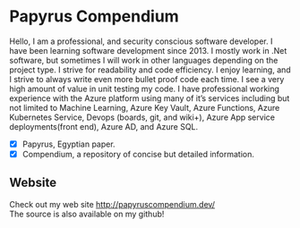 # Papyrus Compendium
Hello, I am a professional, and security conscious software developer. I have been learning software development since 2013. I mostly work in .Net software, but sometimes I will work in other languages depending on the project type. I strive for readability and code efficiency. I enjoy learning, and I strive to always write even more bullet proof code each time. I see a very high amount of value in unit testing my code. I have professional working experience with the Azure platform using many of it’s services including but not limited to Machine Learning, Azure Key Vault, Azure Functions, Azure Kubernetes Service, Devops (boards, git, and wiki+), Azure App service deployments(front end), Azure AD, and Azure SQL.

 - [x] Papyrus, Egyptian paper.
 - [x] Compendium, a repository of concise but detailed information.

## Website
Check out my web site http://papyruscompendium.dev/  
The source is also available on my github!

<!--
- 🔭 I’m currently working on ...
- 🌱 I’m currently learning ...
- 👯 I’m looking to collaborate on ...
- 🤔 I’m looking for help with ...
- 💬 Ask me about ...
- 📫 How to reach me: ...
- 😄 Pronouns: ...
- ⚡ Fun fact: ...
-->
